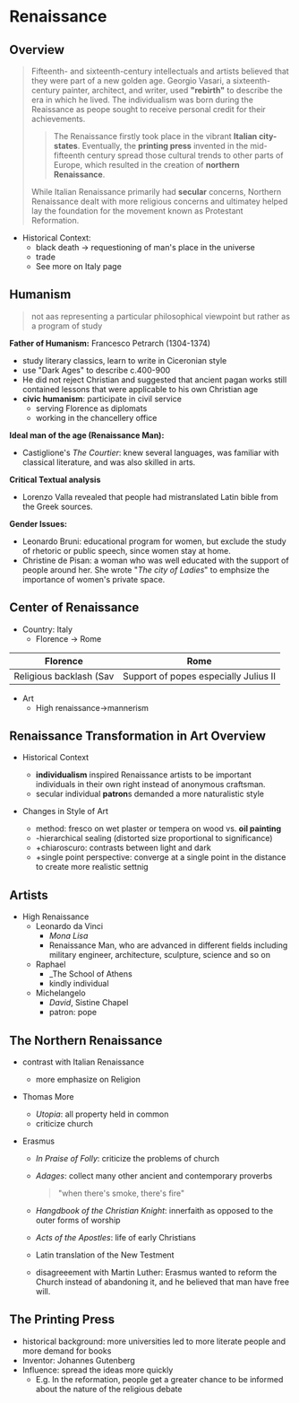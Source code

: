 # Renaissance

## Overview
> Fifteenth- and sixteenth-century intellectuals and artists believed that they were part of a new golden age. Georgio Vasari, a sixteenth-century painter, architect, and writer, used **"rebirth"** to describe the era in which he lived.
The individualism was born during the Reaissance as peope sought to receive personal credit for their achievements.
>
>>The Renaissance firstly took place in the vibrant **Italian city-states**. Eventually, the **printing press** invented in the mid-fifteenth century spread those cultural trends to other parts of Europe, which resulted in the creation of **northern Renaissance**. 
>
>While Italian Renaissance primarily had **secular** concerns, Northern Renaissance dealt with more religious concerns and ultimatey helped lay the foundation for the movement known as Protestant Reformation.

  - Historical Context:
    - black death -> requestioning of man's place in the universe
    - trade
    - See more on Italy page

## Humanism
> not aas representing a particular philosophical viewpoint but rather as a program of study

**Father of Humanism:** 
Francesco Petrarch (1304-1374)
  - study literary classics, learn to write in Ciceronian style
  - use "Dark Ages" to describe c.400-900
  - He did not reject Christian and suggested that ancient pagan works still contained lessons that were applicable to his own Christian age
  - **civic humanism**: participate in civil service
    - serving Florence as diplomats
    - working in the chancellery office

**Ideal man of the age (Renaissance Man):**
  - Castiglione's _The Courtier_: knew several languages, was familiar with classical literature, and was also skilled in arts.

**Critical Textual analysis**
  - Lorenzo Valla revealed that people had mistranslated Latin bible from the Greek sources.
  
**Gender Issues:**
  - Leonardo Bruni: educational program for women, but exclude the study of rhetoric or public speech, since women stay at home.
  - Christine de Pisan: a woman who was well educated with the support of people around her. She wrote "_The city of Ladies_" to emphsize the importance of women's private space.

## Center of Renaissance
- Country: Italy
  - Florence -> Rome 
  
|Florence| Rome |
|--|--|
| Religious backlash (Sav| Support of popes especially Julius II |

  - Art
    - High renaissance->mannerism
   

## Renaissance Transformation in Art Overview

- Historical Context
  - **individualism** inspired Renaissance artists to be important individuals in their own right instead of anonymous craftsman.
  - secular individual **patron**s demanded a more naturalistic style

- Changes in Style of Art
  - method: fresco on wet plaster or tempera on wood vs. **oil painting**
  - -hierarchical sealing (distorted size proportional to significance)
  - +chiaroscuro: contrasts between light and dark
  - +single point perspective: converge at a single point in the distance to create more realistic settnig


## Artists

  - High Renaissance
    - Leonardo da Vinci
      - _Mona Lisa_
      - Renaissance Man, who are advanced in different fields including military engineer, architecture, sculpture, science and so on
    - Raphael
      - _The School of Athens
      - kindly individual
    - Michelangelo
      - _David_, Sistine Chapel
      - patron: pope
     
## The Northern Renaissance

- contrast with Italian Renaissance
  - more emphasize on Religion

- Thomas More
  - _Utopia_: all property held in common
  -  criticize church
- Erasmus
  - _In Praise of Folly_: criticize the problems of church
  - _Adages_: collect many other ancient and contemporary proverbs
    > "when there's smoke, there's fire"
    
  - _Hangdbook of the Christian Knight_: innerfaith as opposed to the outer forms of worship
  - _Acts of the Apostles_: life of early Christians
  - Latin translation of the New Testment
  - disagreeement with Martin Luther: Erasmus wanted to reform the Church instead of abandoning it, and he believed that man have free will.

## The Printing Press

- historical background: more universities led to more literate people and more demand for books
- Inventor: Johannes Gutenberg
- Influence: spread the ideas more quickly
  - E.g. In the reformation, people get a greater chance to be informed about the nature of the religious debate


  

  
<!--stackedit_data:
eyJoaXN0b3J5IjpbLTE3NDg0NjU2MywtNzE2NzQyOTc5LDgwMz
E0ODM3MywtMTg3NzI4MzA3OSwtNDc2NzI5MjQyLDczMDk5ODEx
Nl19
-->